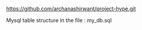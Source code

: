 
https://github.com/archanashirwant/project-hype.git

Mysql table structure in the file : my_db.sql






